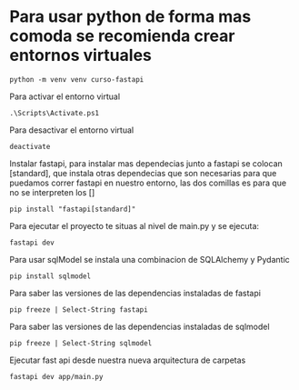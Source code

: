 # Para usar python de forma mas comoda se recomienda crear entornos virtuales

```shell
python -m venv venv curso-fastapi
```
Para activar el entorno virtual
```shell
.\Scripts\Activate.ps1
```

Para desactivar el entorno virtual
```shell
deactivate
```

Instalar fastapi, para instalar mas dependecias junto a fastapi se colocan [standard], que instala otras dependecias que son necesarias para que puedamos correr fastapi en nuestro entorno, las dos comillas es para que no se interpreten los []

```shell
pip install "fastapi[standard]"
```
Para ejecutar el proyecto te situas al nivel de main.py y se ejecuta:
```shell
fastapi dev
```
Para usar sqlModel se instala una combinacion de SQLAlchemy y Pydantic

```shell
pip install sqlmodel
```

Para saber las versiones de las dependencias instaladas de fastapi
```shell
pip freeze | Select-String fastapi 
```

Para saber las versiones de las dependencias instaladas de sqlmodel
```shell
pip freeze | Select-String sqlmodel
```
Ejecutar fast api desde nuestra nueva arquitectura de carpetas
```shell
fastapi dev app/main.py
```
